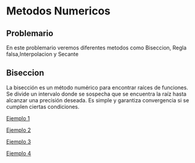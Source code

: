 
# Metodos Numericos
## Problemario

En este problemario veremos diferentes metodos como Biseccion, Regla falsa,Interpolacion y Secante


## Biseccion
La bisección es un método numérico para encontrar raíces de funciones. Se divide un intervalo donde se sospecha que se encuentra la raíz hasta alcanzar una precisión deseada. Es simple y garantiza convergencia si se cumplen ciertas condiciones.

[Ejemplo 1](https://github.com/jaircanorojas/metodosnumericos/blob/eb3a25aa73f54c11aa88f4796f16fc5d3bb5f8c1/Biseccion1)

[Ejemplo 2](https://github.com/jaircanorojas/metodosnumericos/blob/0bae9d0382efd0142d31a2a92e2b025e1c9d4964/Biseccion2)

[Ejemplo 3](https://github.com/jaircanorojas/metodosnumericos/blob/eb3a25aa73f54c11aa88f4796f16fc5d3bb5f8c1/Biseccion1)

[Ejemplo 4](https://github.com/jaircanorojas/metodosnumericos/blob/eb3a25aa73f54c11aa88f4796f16fc5d3bb5f8c1/Biseccion1)

